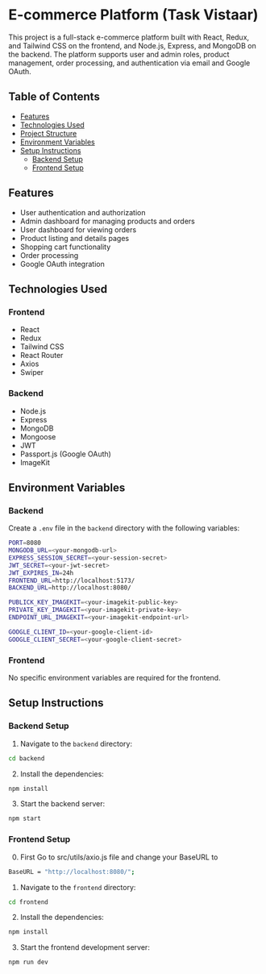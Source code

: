 # E-commerce Platform (Task Vistaar)

This project is a full-stack e-commerce platform built with React, Redux, and Tailwind CSS on the frontend, and Node.js, Express, and MongoDB on the backend. The platform supports user and admin roles, product management, order processing, and authentication via email and Google OAuth.

## Table of Contents

- [Features](#features)
- [Technologies Used](#technologies-used)
- [Project Structure](#project-structure)
- [Environment Variables](#environment-variables)
- [Setup Instructions](#setup-instructions)
  - [Backend Setup](#backend-setup)
  - [Frontend Setup](#frontend-setup)
  
## Features

- User authentication and authorization
- Admin dashboard for managing products and orders
- User dashboard for viewing orders
- Product listing and details pages
- Shopping cart functionality
- Order processing
- Google OAuth integration

## Technologies Used

### Frontend

- React
- Redux
- Tailwind CSS
- React Router
- Axios
- Swiper

### Backend

- Node.js
- Express
- MongoDB
- Mongoose
- JWT
- Passport.js (Google OAuth)
- ImageKit

## Environment Variables

### Backend

Create a `.env` file in the `backend` directory with the following variables:

```sh
PORT=8080
MONGODB_URL=<your-mongodb-url>
EXPRESS_SESSION_SECRET=<your-session-secret>
JWT_SECRET=<your-jwt-secret>
JWT_EXPIRES_IN=24h
FRONTEND_URL=http://localhost:5173/
BACKEND_URL=http://localhost:8080/

PUBLICK_KEY_IMAGEKIT=<your-imagekit-public-key>
PRIVATE_KEY_IMAGEKIT=<your-imagekit-private-key> 
ENDPOINT_URL_IMAGEKIT=<your-imagekit-endpoint-url>

GOOGLE_CLIENT_ID=<your-google-client-id>
GOOGLE_CLIENT_SECRET=<your-google-client-secret>
```

### Frontend

No specific environment variables are required for the frontend.

## Setup Instructions

### Backend Setup

1. Navigate to the `backend` directory:

```sh
cd backend
```

2. Install the dependencies:

```sh
npm install
```

3. Start the backend server:

```sh
npm start
```

### Frontend Setup

0. First Go to src/utils/axio.js file and change your BaseURL to

```sh
BaseURL = "http://localhost:8080/";
```

1. Navigate to the `frontend` directory:

```sh
cd frontend
```

2. Install the dependencies:

```sh
npm install
```

3. Start the frontend development server:

```sh
npm run dev
```
